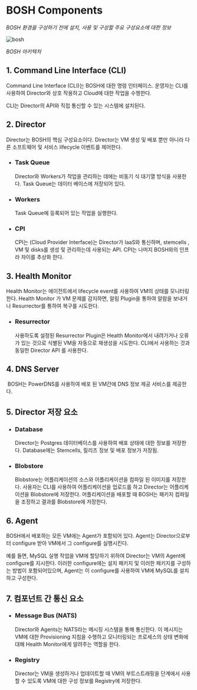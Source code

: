 # BOSH Components

*BOSH 환경을 구성하기 전에 설치, 사용 및 구성할 주요 구성요소에 대한 정보*

![bosh](https://bosh.io/docs/images/bosh-architecture.png) 

*BOSH 아키텍처*

## 1. Command Line Interface (CLI)

Command Line Interface (CLI)는 BOSH에 대한 명령 인터페이스. 운영자는 CLI를 사용하여 Director와 상호 작용하고 Cloud에 대한 작업을 수행한다.

CLI는 Director의 API와 직접 통신할 수 있는 시스템에 설치된다.



## 2. Director

Director는 BOSH의 핵심 구성요소이다. Director는 VM 생성 및 배포 뿐만 아니라 다른 소프트웨어 및 서비스 lifecycle 이벤트를 제어한다.

- ### Task Queue

  Director와 Workers가 작업을 관리하는 데에는 비동기 식 대기열 방식을 사용한다. Task Queue는 데이터 베이스에 저장되어 있다.

- ### Workers

  Task Queue에 등록되어 있는 작업을 실행한다.

- ### CPI

  CPI는 (Cloud Provider Interface)는 Director가 IaaS와 통신하며, stemcells , VM 및 disks를 생성 및 관리하는데 사용되는 API. CPI는 나머지 BOSH와의 인프라 차이를 추상화 한다.



## 3. Health Monitor

Health Monitor는 에이전트에서 lifecycle event를 사용하여 VM의 상태를 모니터링 한다. Health Monitor 가 VM 문제를 감지하면, 알림 Plugin을 통하여 알람을 보내거나 Resurrector를 통하여 복구를 시도한다.

- ### Resurrector

  사용하도록 설정된 Resurrector Plugin은 Health Monitor에서 내려가거나 오류가 있는 것으로 식별된 VM을 자동으로 재생성을 시도한다. CLI에서 사용하는 것과 동일한 Director API 를 사용한다.



## 4. DNS Server

​	BOSH는 PowerDNS를 사용하여 배포 된 VM간에 DNS 정보 제공 서비스를 제공한다.



## 5. Director 저장 요소

- ### Database

  Director는 Postgres 데이터베이스를 사용하여 배포 상태에 대한 정보를 저장한다. Database에는 Stemcells, 릴리즈 정보 및 배포 정보가 저장됨.

- ### Blobstore

  Blobstore는 어플리케이션의 소스와 어플리케이션을 컴파일 된 이미지를 저장한다. 사용자는 CLI를 사용하여 어플리케이션을 업로드를 하고 Director는 어플리케이션을 Blobstore에 저장한다. 어플리케이션을 배포할 때 BOSH는 패키지 컴파일을 조정하고 결과를 Blobstore에 저장한다.



## 6. Agent

BOSH에서 배포하는 모든 VM에는 Agent가 포함되어 있다. Agent는 Director으로부터 configure 받아 VM에서 그 configure를 실행시킨다.

예를 들면, MySQL 실행 작업을 VM에 할당하기 위하여 Director는 VM의 Agent에 configure를 지시한다. 이러한 configure에는 설치 패키지 및 이러한 패키지를 구성하는 방법이 포함되어있으며, Agent는 이 configure를 사용하여 VM에 MySQL를 설치하고 구성한다.



## 7. 컴포넌트 간 통신 요소

- ### Message Bus (NATS)

  Director와 Agents는 NATS라는 메시징 시스템을 통해 통신한다. 이 메시지는 VM에 대한 Provisioning 지침을 수행하고 모니터링되는 프로세스의 상태 변화에 대해 Health Monitor에게 알려주는 역할을 한다.

- ### Registry

  Director는 VM을 생성하거나 업데이트할 때 VM의 부트스트래핑을 단계에서 사용 할 수 있도록 VM에 대한 구성 정보를 Registry에 저장한다.

